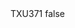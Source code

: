 <?xml version="1.0" encoding="UTF-8"?>
<CustomMetadata xmlns="http://soap.sforce.com/2006/04/metadata">
    <label>TXU371</label>
    <protected>false</protected>
</CustomMetadata>
